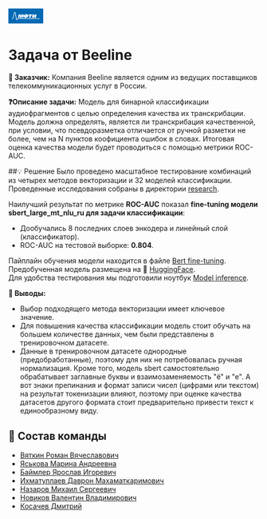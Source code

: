 # <img src='./static/img/mipt-icon.png' width="70" height="30">
# Задача от Beeline

**💼 Заказчик:** Компания Beeline является одним из ведущих поставщиков телекоммуникационных услуг в России.

**❓Описание задачи:** Модель для бинарной классификации аудиофрагментов с целью определения качества их транскрибации. Модель должна определять, является ли транскрибация качественной, при условии, что псевдоразметка отличается от ручной разметки не более, чем на N пунктов коофициента ошибок в словах. Итоговая оценка качества модели будет проводиться с помощью метрики ROC-AUC.

##💡 Решение
Было проведено масштабное тестирование комбинаций из четырех методов векторизации и 32 моделей классификации.
Проведенные исследования собраны в директории [research](https://github.com/kosatchev/ClarityAnalyzer/tree/main/research). 

Наилучший результат по метрике **ROC-AUC** показал **fine-tuning модели sbert_large_mt_nlu_ru для задачи классификации**:
* Дообучались 8 последних слоев энкодера и линейный слой (классификатор). 
* ROC-AUC на тестовой выборке: **0.804**.

Пайплайн обучения модели находится в файле [Bert fine-tuning](https://github.com/kosatchev/ClarityAnalyzer/blob/28e105f7b15d04c355aceef740cb16a0f72db731/Sbert%20fine-tuning.ipynb).  
Предобученная модель размещена на 🤗 [HuggingFace](https://huggingface.co/nazarovmichail/sbert_large_transcription_classification).  
Для удобства тестирования мы подготовили ноутбук [Model inference](https://github.com/kosatchev/ClarityAnalyzer/blob/5140565336c5d6bf58fe1c30fc5d24f681b5994e/Model%20inference.ipynb).

**🏁 Выводы:**
* Выбор подходящего метода векторизации имеет ключевое значение.
* Для повышения качества классификации модель стоит обучать на большем количестве данных, чем были представлены в тренировочном датасете.
* Данные в тренировочном датасете однородные (предобработанные), поэтому для них не потребовалась ручная нормализация. Кроме того, модель sbert самостоятельно обрабатывает заглавные буквы и взаимозаменяемость "ё" и "е".  А вот знаки препинания и формат записи чисел (цифрами или текстом) на результат токенизации влияют, поэтому при оценке качества датасетов другого формата стоит предварительно привести текст к единообразному виду.


## 👥 Состав команды

* [Вяткин Роман Вячеславович](https://github.com/Niktyav)
* [Яськова Марина Андреевна](https://github.com/yaskova)
* [Баймлер Ярослав Игоревич](https://github.com/yar21023)
* [Ихматуллаев Даврон Махаматкаримович](https://github.com/fitlemon)
* [Назаров Михаил Сергеевич](https://github.com/NazarovMichail)
* [Новиков Валентин Владимирович](https://github.com/novikov84)
* [Косачев Дмитрий](https://github.com/kosatchev)


